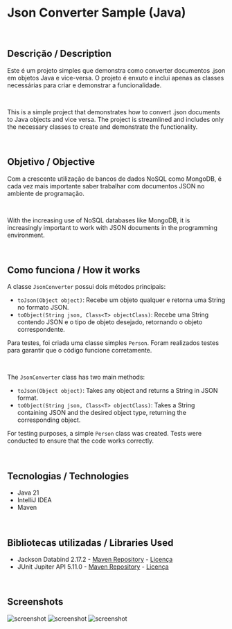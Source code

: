 # Json Converter Sample (Java)

&nbsp;

## Descrição / Description

Este é um projeto simples que demonstra como converter documentos .json em objetos Java e vice-versa. O projeto é enxuto e inclui apenas as classes necessárias para criar e demonstrar a funcionalidade.

&nbsp;

This is a simple project that demonstrates how to convert .json documents to Java objects and vice versa. The project is streamlined and includes only the necessary classes to create and demonstrate the functionality.

&nbsp;

## Objetivo / Objective

Com a crescente utilização de bancos de dados NoSQL como MongoDB, é cada vez mais importante saber trabalhar com documentos JSON no ambiente de programação.

&nbsp;

With the increasing use of NoSQL databases like MongoDB, it is increasingly important to work with JSON documents in the programming environment.

&nbsp;

## Como funciona / How it works

A classe `JsonConverter` possui dois métodos principais:
- `toJson(Object object)`: Recebe um objeto qualquer e retorna uma String no formato JSON.
- `toObject(String json, Class<T> objectClass)`: Recebe uma String contendo JSON e o tipo de objeto desejado, retornando o objeto correspondente.

Para testes, foi criada uma classe simples `Person`. Foram realizados testes para garantir que o código funcione corretamente.

&nbsp;

The `JsonConverter` class has two main methods:
- `toJson(Object object)`: Takes any object and returns a String in JSON format.
- `toObject(String json, Class<T> objectClass)`: Takes a String containing JSON and the desired object type, returning the corresponding object.

For testing purposes, a simple `Person` class was created. Tests were conducted to ensure that the code works correctly.

&nbsp;

## Tecnologias / Technologies

- Java 21
- IntelliJ IDEA
- Maven

&nbsp;

## Bibliotecas utilizadas / Libraries Used

- Jackson Databind 2.17.2 - [Maven Repository](https://mvnrepository.com/artifact/com.fasterxml.jackson.core/jackson-databind) - [Licença](https://www.apache.org/licenses/LICENSE-2.0.txt)
- JUnit Jupiter API 5.11.0 - [Maven Repository](https://mvnrepository.com/artifact/org.junit.jupiter/junit-jupiter-api/5.11.0) - [Licença](https://www.eclipse.org/legal/epl-v20.html)

&nbsp;

## Screenshots
![screenshot](https://github.com/user-attachments/assets/6d8b08d6-1ad5-43f6-a8d1-87c3225d4eb7)
![screenshot](https://github.com/user-attachments/assets/76ac0e88-821a-41da-be53-611052fc0c1d)
![screenshot](https://github.com/user-attachments/assets/11ea66a8-1a53-479e-a95f-ebef2f2324b7)
